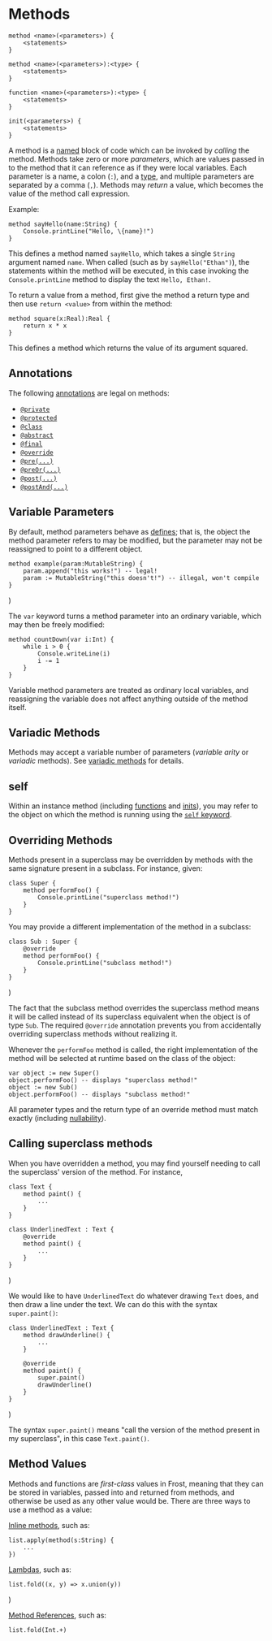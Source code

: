 Methods
=======

    method <name>(<parameters>) {
        <statements>
    }

    method <name>(<parameters>):<type> {
        <statements>
    }

    function <name>(<parameters>):<type> {
        <statements>
    }

    init(<parameters>) {
        <statements>
    }

A method is a [named](identifiers.html) block of code which can be invoked by *calling* the method.
Methods take zero or more *parameters*, which are values passed in to the method that it can
reference as if they were local variables. Each parameter is a name, a colon (`:`), and a
[type](types.html), and multiple parameters are separated by a comma (`,`). Methods may *return* a
value, which becomes the value of the method call expression.

Example:

    method sayHello(name:String) {
        Console.printLine("Hello, \{name}!")
    }

This defines a method named `sayHello`, which takes a single `String` argument named `name`. When
called (such as by `sayHello("Ethan")`), the statements within the method will be executed, in this
case invoking the `Console.printLine` method to display the text `Hello, Ethan!`.

To return a value from a method, first give the method a return type and then use `return <value>`
from within the method:

    method square(x:Real):Real {
        return x * x
    }

This defines a method which returns the value of its argument squared.

<a name="annotations"></a>
Annotations
-----------

The following [annotations](annotations.html) are legal on methods:

* [`@private`](annotations.html#private)
* [`@protected`](annotations.html#protected)
* [`@class`](annotations.html#class)
* [`@abstract`](annotations.html#abstract)
* [`@final`](annotations.html#final)
* [`@override`](annotations.html#override)
* [`@pre(...)`](annotations.html#pre)
* [`@preOr(...)`](annotations.html#preOr)
* [`@post(...)`](annotations.html#post)
* [`@postAnd(...)`](annotations.html#post)

<a name="variableParameters"></a>
Variable Parameters
-------------------

By default, method parameters behave as [defines](defines.html); that is, the object the method
parameter refers to may be modified, but the parameter may not be reassigned to point to a
different object.

    method example(param:MutableString) {
        param.append("this works!") -- legal!
        param := MutableString("this doesn't!") -- illegal, won't compile
    }
)

The `var` keyword turns a method parameter into an ordinary variable, which may then be freely
modified:

    method countDown(var i:Int) {
        while i > 0 {
            Console.writeLine(i)
            i -= 1
        }
    }

Variable method parameters are treated as ordinary local variables, and reassigning the variable
does not affect anything outside of the method itself.

<a name="varargs"></a>
Variadic Methods
----------------

Methods may accept a variable number of parameters (*variable arity* or *variadic* methods). See
[variadic methods](variadic.html) for details.

self
----

Within an instance method (including [functions](functions.html) and [inits](initMethods.html)), you
may refer to the object on which the method is running using the [`self` keyword](self.html).

Overriding Methods
------------------

Methods present in a superclass may be overridden by methods with the same signature present in a
subclass. For instance, given:

    class Super {
        method performFoo() {
            Console.printLine("superclass method!")
        }
    }

You may provide a different implementation of the method in a subclass:

    class Sub : Super {
        @override
        method performFoo() {
            Console.printLine("subclass method!")
        }
    }
)

The fact that the subclass method overrides the superclass method means it will be called instead of
its superclass equivalent when the object is of type `Sub`. The required `@override` annotation
prevents you from accidentally overriding superclass methods without realizing it.

Whenever the `performFoo` method is called, the right implementation of the method will be selected
at runtime based on the class of the object:

    var object := new Super()
    object.performFoo() -- displays "superclass method!"
    object := new Sub()
    object.performFoo() -- displays "subclass method!"

All parameter types and the return type of an override method must match exactly (including
[nullability](nonNullability.html)).

Calling superclass methods
--------------------------

When you have overridden a method, you may find yourself needing to call the superclass' version of
the method. For instance,

    class Text {
        method paint() {
            ...
        }
    }

    class UnderlinedText : Text {
        @override
        method paint() {
            ...
        }
    }
)

We would like to have `UnderlinedText` do whatever drawing `Text` does, and then
draw a line under the text. We can do this with the syntax `super.paint()`:

    class UnderlinedText : Text {
        method drawUnderline() {
            ...
        }

        @override
        method paint() {
            super.paint()
            drawUnderline()
        }
    }
)

The syntax `super.paint()` means "call the version of the method present in my superclass", in this
case `Text.paint()`.

Method Values
-------------

Methods and functions are *first-class* values in Frost, meaning that they can be stored in
variables, passed into and returned from methods, and otherwise be used as any other value would be.
There are three ways to use a method as a value:

[Inline methods](inlineMethods.html), such as:

    list.apply(method(s:String) {
        ...
    })

[Lambdas](inlineMethods.html#lambdas), such as:
   
    list.fold((x, y) => x.union(y))
)

[Method References](methodReferences.html), such as:

    list.fold(Int.+)
